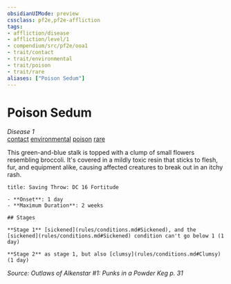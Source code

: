 ```yaml
---
obsidianUIMode: preview
cssclass: pf2e,pf2e-affliction
tags:
- affliction/disease
- affliction/level/1
- compendium/src/pf2e/ooa1
- trait/contact
- trait/environmental
- trait/poison
- trait/rare
aliases: ["Poison Sedum"]
---
```

# Poison Sedum
*Disease 1*  
[contact](rules/traits/contact.md "Contact Item Trait")  [environmental](rules/traits/environmental.md "Environmental Hazard Trait")  [poison](rules/traits/poison.md "Poison Effect Trait")  [rare](rules/traits/rare.md "Rare Rarity Trait")  

This green-and-blue stalk is topped with a clump of small flowers resembling broccoli. It's covered in a mildly toxic resin that sticks to flesh, fur, and equipment alike, causing affected creatures to break out in an itchy rash.

```ad-inline-affliction
title: Saving Throw: DC 16 Fortitude

- **Onset**: 1 day
- **Maximum Duration**: 2 weeks

## Stages

**Stage 1** [sickened](rules/conditions.md#Sickened), and the [sickened](rules/conditions.md#Sickened) condition can't go below 1 (1 day)

**Stage 2** as stage 1, but also [clumsy](rules/conditions.md#Clumsy) (1 day)
```

*Source: Outlaws of Alkenstar #1: Punks in a Powder Keg p. 31*